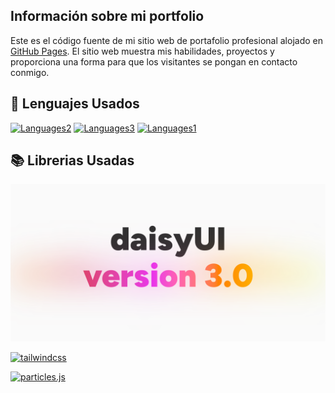 ## Información sobre mi portfolio

Este es el código fuente de mi sitio web de portafolio profesional alojado en [GitHub Pages](https://pages.github.com/). El sitio web muestra mis habilidades, proyectos y proporciona una forma para que los visitantes se pongan en contacto conmigo.

## 📕 Lenguajes Usados


[![Languages2](https://img.shields.io/badge/-HTML-blue)]()
[![Languages3](https://img.shields.io/badge/-CSS-brightgreen)]()
[![Languages1](https://img.shields.io/badge/-JS-orange)]()

## 📚 Librerias Usadas

[![daisyui](https://raw.githubusercontent.com/saadeghi/files/main/daisyui3/banner.png)](https://github.com/saadeghi/daisyui)

[![tailwindcss](https://repository-images.githubusercontent.com/106017343/7f21b24e-6744-4ca2-b035-4095a4ed3c1f
)](https://github.com/tailwindlabs/tailwindcss)

[![particles.js](https://vincentgarreau.com/particles.js/assets/img/particlesjs-og.png)
](https://github.com/VincentGarreau/particles.js/)

